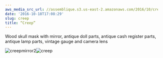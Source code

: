```yaml
---
aws_media_src_url: //assemblique.s3.us-east-2.amazonaws.com/2016/10/creepmirror2.jpg
date: '2016-10-18T17:08:29'
slug: creep
title: “Creep”
---
```


 Wood skull mask with mirror, antique doll parts, antique cash register parts, antique lamp parts, vintage gauge and camera lens

 ![creepmirror2](//assemblique.s3.us-east-2.amazonaws.com/2016/10/creepmirror2.jpg?w=602)![creep](//assemblique.s3.us-east-2.amazonaws.com/2016/10/creep.jpg?w=602)